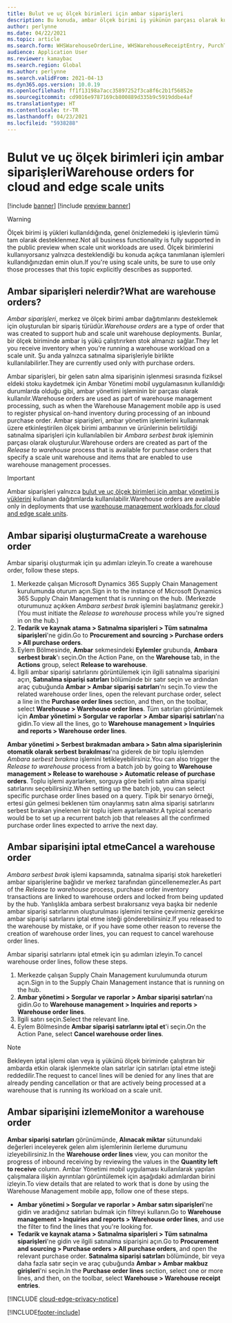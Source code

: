 ```yaml
---
title: Bulut ve uç ölçek birimleri için ambar siparişleri
description: Bu konuda, ambar ölçek birimi iş yükünün parçası olarak kullanılan ambar siparişi özelliği hakkında bilgi sağlanmaktadır.
author: perlynne
ms.date: 04/22/2021
ms.topic: article
ms.search.form: WHSWarehouseOrderLine, WHSWarehouseReceiptEntry, PurchTable
audience: Application User
ms.reviewer: kamaybac
ms.search.region: Global
ms.author: perlynne
ms.search.validFrom: 2021-04-13
ms.dyn365.ops.version: 10.0.19
ms.openlocfilehash: ff1f13198a7acc35897252f3ca8f6c2b1f56852e
ms.sourcegitcommit: cd9016e9787169cb800889d335b9c5919ddbe4af
ms.translationtype: HT
ms.contentlocale: tr-TR
ms.lasthandoff: 04/23/2021
ms.locfileid: "5938288"
---
```

# <a name="warehouse-orders-for-cloud-and-edge-scale-units"></a><span data-ttu-id="a06cb-103">Bulut ve uç ölçek birimleri için ambar siparişleri</span><span class="sxs-lookup"><span data-stu-id="a06cb-103">Warehouse orders for cloud and edge scale units</span></span>

[!include [banner](../includes/banner.md)]
[!include [preview banner](../includes/preview-banner.md)]

> [!WARNING]
> <span data-ttu-id="a06cb-104">Ölçek birimi iş yükleri kullanıldığında, genel önizlemedeki iş işlevlerin tümü tam olarak desteklenmez.</span><span class="sxs-lookup"><span data-stu-id="a06cb-104">Not all business functionality is fully supported in the public preview when scale unit workloads are used.</span></span> <span data-ttu-id="a06cb-105">Ölçek birimlerini kullanıyorsanız yalnızca desteklendiği bu konuda açıkça tanımlanan işlemleri kullandığınızdan emin olun.</span><span class="sxs-lookup"><span data-stu-id="a06cb-105">If you're using scale units, be sure to use only those processes that this topic explicitly describes as supported.</span></span>

## <a name="what-are-warehouse-orders"></a><span data-ttu-id="a06cb-106">Ambar siparişleri nelerdir?</span><span class="sxs-lookup"><span data-stu-id="a06cb-106">What are warehouse orders?</span></span>

<span data-ttu-id="a06cb-107">*Ambar siparişleri*, merkez ve ölçek birimi ambar dağıtımlarını desteklemek için oluşturulan bir sipariş türüdür.</span><span class="sxs-lookup"><span data-stu-id="a06cb-107">*Warehouse orders* are a type of order that was created to support hub and scale unit warehouse deployments.</span></span> <span data-ttu-id="a06cb-108">Bunlar, bir ölçek biriminde ambar iş yükü çalıştırırken stok almanızı sağlar.</span><span class="sxs-lookup"><span data-stu-id="a06cb-108">They let you receive inventory when you're running a warehouse workload on a scale unit.</span></span> <span data-ttu-id="a06cb-109">Şu anda yalnızca satınalma siparişleriyle birlikte kullanılabilirler.</span><span class="sxs-lookup"><span data-stu-id="a06cb-109">They are currently used only with purchase orders.</span></span>

<span data-ttu-id="a06cb-110">Ambar siparişleri, bir gelen satın alma siparişinin işlenmesi sırasında fiziksel eldeki stoku kaydetmek için Ambar Yönetimi mobil uygulamasının kullanıldığı durumlarda olduğu gibi, ambar yönetimi işleminin bir parçası olarak kullanılır.</span><span class="sxs-lookup"><span data-stu-id="a06cb-110">Warehouse orders are used as part of warehouse management processing, such as when the Warehouse Management mobile app is used to register physical on-hand inventory during processing of an inbound purchase order.</span></span> <span data-ttu-id="a06cb-111">Ambar siparişleri, ambar yönetim işlemlerini kullanmak üzere etkinleştirilen ölçek birimi ambarının ve ürünlerinin belirtildiği satınalma siparişleri için kullanılabilen bir *Ambara serbest bırak* işleminin parçası olarak oluşturulur.</span><span class="sxs-lookup"><span data-stu-id="a06cb-111">Warehouse orders are created as part of the *Release to warehouse* process that is available for purchase orders that specify a scale unit warehouse and items that are enabled to use warehouse management processes.</span></span>

> [!IMPORTANT]
> <span data-ttu-id="a06cb-112">Ambar siparişleri yalnızca [bulut ve uç ölçek birimleri için ambar yönetimi iş yüklerini](cloud-edge-workload-warehousing.md) kullanan dağıtımlarda kullanılabilir.</span><span class="sxs-lookup"><span data-stu-id="a06cb-112">Warehouse orders are available only in deployments that use [warehouse management workloads for cloud and edge scale units](cloud-edge-workload-warehousing.md).</span></span>

## <a name="create-a-warehouse-order"></a><span data-ttu-id="a06cb-113">Ambar siparişi oluşturma</span><span class="sxs-lookup"><span data-stu-id="a06cb-113">Create a warehouse order</span></span>

<span data-ttu-id="a06cb-114">Ambar siparişi oluşturmak için şu adımları izleyin.</span><span class="sxs-lookup"><span data-stu-id="a06cb-114">To create a warehouse order, follow these steps.</span></span>

1. <span data-ttu-id="a06cb-115">Merkezde çalışan Microsoft Dynamics 365 Supply Chain Management kurulumunda oturum açın.</span><span class="sxs-lookup"><span data-stu-id="a06cb-115">Sign in to the instance of Microsoft Dynamics 365 Supply Chain Management that is running on the hub.</span></span> <span data-ttu-id="a06cb-116">(Merkezde oturumunuz açıkken *Ambara serbest bırak* işlemini başlatmanız gerekir.)</span><span class="sxs-lookup"><span data-stu-id="a06cb-116">(You must initiate the *Release to warehouse* process while you're signed in on the hub.)</span></span>
1. <span data-ttu-id="a06cb-117">**Tedarik ve kaynak atama \> Satınalma siparişleri \> Tüm satınalma siparişleri**'ne gidin.</span><span class="sxs-lookup"><span data-stu-id="a06cb-117">Go to **Procurement and sourcing \> Purchase orders \> All purchase orders**.</span></span>
1. <span data-ttu-id="a06cb-118">Eylem Bölmesinde, **Ambar** sekmesindeki **Eylemler** grubunda, **Ambara serbest bırak**'ı seçin.</span><span class="sxs-lookup"><span data-stu-id="a06cb-118">On the Action Pane, on the **Warehouse** tab, in the **Actions** group, select **Release to warehouse**.</span></span>
1. <span data-ttu-id="a06cb-119">İlgili ambar siparişi satırlarını görüntülemek için ilgili satınalma siparişini açın, **Satınalma siparişi satırları** bölümünde bir satır seçin ve ardından araç çubuğunda **Ambar \> Ambar siparişi satırları**'nı seçin.</span><span class="sxs-lookup"><span data-stu-id="a06cb-119">To view the related warehouse order lines, open the relevant purchase order, select a line in the **Purchase order lines** section, and then, on the toolbar, select **Warehouse \> Warehouse order lines**.</span></span> <span data-ttu-id="a06cb-120">Tüm satırları görüntülemek için **Ambar yönetimi \> Sorgular ve raporlar \> Ambar siparişi satırları**'na gidin.</span><span class="sxs-lookup"><span data-stu-id="a06cb-120">To view all the lines, go to **Warehouse management \> Inquiries and reports \> Warehouse order lines**.</span></span>

<span data-ttu-id="a06cb-121">**Ambar yönetimi > Serbest bırakmadan ambara > Satın alma siparişlerinin otomatik olarak serbest bırakılması**'na giderek de bir toplu işlemden *Ambara serbest bırakma* işlemini tetikleyebilirsiniz.</span><span class="sxs-lookup"><span data-stu-id="a06cb-121">You can also trigger the *Release to warehouse* process from a batch job by going to **Warehouse management > Release to warehouse > Automatic release of purchase orders**.</span></span> <span data-ttu-id="a06cb-122">Toplu işlemi ayarlarken, sorguya göre belirli satın alma siparişi satırlarını seçebilirsiniz.</span><span class="sxs-lookup"><span data-stu-id="a06cb-122">When setting up the batch job, you can select specific purchase order lines based on a query.</span></span> <span data-ttu-id="a06cb-123">Tipik bir senaryo örneği, ertesi gün gelmesi beklenen tüm onaylanmış satın alma siparişi satırlarını serbest bırakan yinelenen bir toplu işlem ayarlamaktır.</span><span class="sxs-lookup"><span data-stu-id="a06cb-123">A typical scenario would be to set up a recurrent batch job that releases all the confirmed purchase order lines expected to arrive the next day.</span></span>

## <a name="cancel-a-warehouse-order"></a><span data-ttu-id="a06cb-124">Ambar siparişini iptal etme</span><span class="sxs-lookup"><span data-stu-id="a06cb-124">Cancel a warehouse order</span></span>

<span data-ttu-id="a06cb-125">*Ambara serbest bırak* işlemi kapsamında, satınalma siparişi stok hareketleri ambar siparişlerine bağlıdır ve merkez tarafından güncellenemezler.</span><span class="sxs-lookup"><span data-stu-id="a06cb-125">As part of the *Release to warehouse* process, purchase order inventory transactions are linked to warehouse orders and locked from being updated by the hub.</span></span> <span data-ttu-id="a06cb-126">Yanlışlıkla ambara serbest bırakırsanız veya başka bir nedenle ambar siparişi satırlarının oluşturulması işlemini tersine çevirmeniz gerekirse ambar siparişi satırlarını iptal etme isteği gönderebilirsiniz.</span><span class="sxs-lookup"><span data-stu-id="a06cb-126">If you released to the warehouse by mistake, or if you have some other reason to reverse the creation of warehouse order lines, you can request to cancel warehouse order lines.</span></span>

<span data-ttu-id="a06cb-127">Ambar siparişi satırlarını iptal etmek için şu adımları izleyin.</span><span class="sxs-lookup"><span data-stu-id="a06cb-127">To cancel warehouse order lines, follow these steps.</span></span>

1. <span data-ttu-id="a06cb-128">Merkezde çalışan Supply Chain Management kurulumunda oturum açın.</span><span class="sxs-lookup"><span data-stu-id="a06cb-128">Sign in to the Supply Chain Management instance that is running on the hub.</span></span>
1. <span data-ttu-id="a06cb-129">**Ambar yönetimi \> Sorgular ve raporlar \> Ambar siparişi satırları**'na gidin.</span><span class="sxs-lookup"><span data-stu-id="a06cb-129">Go to **Warehouse management \> Inquiries and reports \> Warehouse order lines**.</span></span>
1. <span data-ttu-id="a06cb-130">İlgili satırı seçin.</span><span class="sxs-lookup"><span data-stu-id="a06cb-130">Select the relevant line.</span></span>
1. <span data-ttu-id="a06cb-131">Eylem Bölmesinde **Ambar siparişi satırlarını iptal et**'i seçin.</span><span class="sxs-lookup"><span data-stu-id="a06cb-131">On the Action Pane, select **Cancel warehouse order lines**.</span></span>

> [!NOTE]
> <span data-ttu-id="a06cb-132">Bekleyen iptal işlemi olan veya iş yükünü ölçek biriminde çalıştıran bir ambarda etkin olarak işlenmekte olan satırlar için satırları iptal etme isteği reddedilir.</span><span class="sxs-lookup"><span data-stu-id="a06cb-132">The request to cancel lines will be denied for any lines that are already pending cancellation or that are actively being processed at a warehouse that is running its workload on a scale unit.</span></span>

## <a name="monitor-a-warehouse-order"></a><span data-ttu-id="a06cb-133">Ambar siparişini izleme</span><span class="sxs-lookup"><span data-stu-id="a06cb-133">Monitor a warehouse order</span></span>

<span data-ttu-id="a06cb-134">**Ambar siparişi satırları** görünümünde, **Alınacak miktar** sütunundaki değerleri inceleyerek gelen alım işlemlerinin ilerleme durumunu izleyebilirsiniz.</span><span class="sxs-lookup"><span data-stu-id="a06cb-134">In the **Warehouse order lines** view, you can monitor the progress of inbound receiving by reviewing the values in the **Quantity left to receive** column.</span></span> <span data-ttu-id="a06cb-135">Ambar Yönetimi mobil uygulaması kullanılarak yapılan çalışmalara ilişkin ayrıntıları görüntülemek için aşağıdaki adımlardan birini izleyin.</span><span class="sxs-lookup"><span data-stu-id="a06cb-135">To view details that are related to work that is done by using the Warehouse Management mobile app, follow one of these steps.</span></span>

- <span data-ttu-id="a06cb-136">**Ambar yönetimi \> Sorgular ve raporlar \> Ambar satırı siparişleri**'ne gidin ve aradığınız satırları bulmak için filtreyi kullanın.</span><span class="sxs-lookup"><span data-stu-id="a06cb-136">Go to **Warehouse management \> Inquiries and reports \> Warehouse order lines**, and use the filter to find the lines that you're looking for.</span></span>
- <span data-ttu-id="a06cb-137">**Tedarik ve kaynak atama \> Satınalma siparişleri \> Tüm satınalma siparişleri**'ne gidin ve ilgili satınalma siparişini açın.</span><span class="sxs-lookup"><span data-stu-id="a06cb-137">Go to **Procurement and sourcing \> Purchase orders \> All purchase orders**, and open the relevant purchase order.</span></span> <span data-ttu-id="a06cb-138">**Satınalma siparişi satırları** bölümünde, bir veya daha fazla satır seçin ve araç çubuğunda **Ambar \> Ambar makbuz girişleri**'ni seçin.</span><span class="sxs-lookup"><span data-stu-id="a06cb-138">In the **Purchase order lines** section, select one or more lines, and then, on the toolbar, select **Warehouse \> Warehouse receipt entries**.</span></span>

[!INCLUDE [cloud-edge-privacy-notice](../../includes/cloud-edge-privacy-notice.md)]


[!INCLUDE[footer-include](../../includes/footer-banner.md)]
